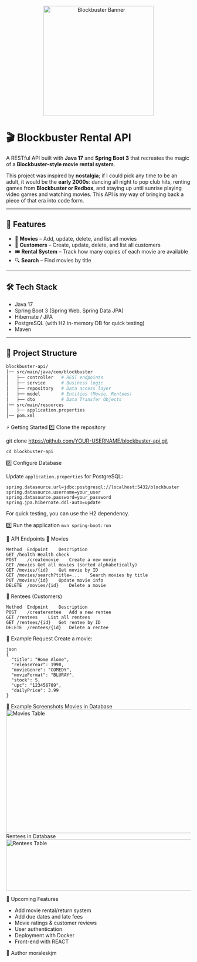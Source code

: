 <p align="center">
  <img width="300" height="300" alt="Blockbuster Banner" 
       src="https://github.com/user-attachments/assets/ad9a33c8-8b6b-4c4c-9cac-cc8268199709" />
</p>


# 🎬 Blockbuster Rental API  

A RESTful API built with **Java 17** and **Spring Boot 3** that recreates the magic of a **Blockbuster-style movie rental system**.  

This project was inspired by **nostalgia**; if I could pick any time to be an adult, it would be the **early 2000s**: dancing all night to pop club hits, renting games from **Blockbuster or Redbox**, and staying up until sunrise playing video games and watching movies. This API is my way of bringing back a piece of that era into code form.  

---

## 🚀 Features  
- 📀 **Movies** – Add, update, delete, and list all movies  
- 👤 **Customers** – Create, update, delete, and list all customers  
- 🎟️ **Rental System** – Track how many copies of each movie are available  
- 🔍 **Search** – Find movies by title  

---

## 🛠️ Tech Stack  
- Java 17  
- Spring Boot 3 (Spring Web, Spring Data JPA)  
- Hibernate / JPA  
- PostgreSQL (with H2 in-memory DB for quick testing)  
- Maven  

---

## 📂 Project Structure  
```bash
blockbuster-api/
│── src/main/java/com/blockbuster
│   ├── controller   # REST endpoints
│   ├── service      # Business logic
│   ├── repository   # Data access layer
│   ├── model        # Entities (Movie, Rentees)
│   ├── dto          # Data Transfer Objects
│── src/main/resources
│   ├── application.properties
│── pom.xml
```

⚡ Getting Started
1️⃣ Clone the repository

git clone https://github.com/YOUR-USERNAME/blockbuster-api.git
```
cd blockbuster-api
```

2️⃣ Configure Database

Update `application.properties` for PostgreSQL:

```properties
spring.datasource.url=jdbc:postgresql://localhost:5432/blockbuster
spring.datasource.username=your_user
spring.datasource.password=your_password
spring.jpa.hibernate.ddl-auto=update
```

For quick testing, you can use the H2 dependency.

3️⃣ Run the application
```mvn spring-boot:run ```

📖 API Endpoints
🎥 Movies
```
Method	Endpoint	Description
GET	/health	Health check
POST	/createmovie	Create a new movie
GET	/movies	Get all movies (sorted alphabetically)
GET	/movies/{id}	Get movie by ID
GET	/movies/search?title=...	Search movies by title
PUT	/movies/{id}	Update movie info
DELETE	/movies/{id}	Delete a movie
```

👤 Rentees (Customers)
```
Method	Endpoint	Description
POST	/createrentee	Add a new rentee
GET	/rentees	List all rentees
GET	/rentees/{id}	Get rentee by ID
DELETE	/rentees/{id}	Delete a rentee
```

📝 Example Request
Create a movie:

```
json
{
  "title": "Home Alone",
  "releaseYear": 1990,
  "movieGenre": "COMEDY",
  "movieFormat": "BLURAY",
  "stock": 5,
  "upc": "123456789",
  "dailyPrice": 3.99
}
```

📸 Example Screenshots
Movies in Database
<img width="1060" height="337" alt="Movies Table" src="https://github.com/user-attachments/assets/83023db5-b547-490e-ba64-1901ae053835" />
Rentees in Database
<img width="998" height="140" alt="Rentees Table" src="https://github.com/user-attachments/assets/b334db95-3669-4f73-99c4-a9fe58992757" />

📌 Upcoming Features
- Add movie rental/return system
- Add due dates and late fees
- Movie ratings & customer reviews
- User authentication
- Deployment with Docker
- Front-end with REACT

👤 Author
moraleskjm
